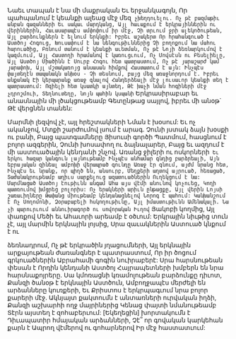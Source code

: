 
Նաեւ տապան է նա մի մաքրական
Եւ երջանկագոյն,
Որ պահպանում է կեանքի ալեաց մէջ մեզ`
չխեղդուելու.
Ոչ թէ բազմաթիւ անբան գազանների
Եւ սակաւ մարդկանց,
Այլ հաւաքում է երկրայիններին ու վերիններին,
Հաւասարապէս ամփոփում իր մէջ,
Չի տրւում ջրի ալեկոծութեան,
Այլ բարձունքներն է ելնում երկնքի:
Իբրեւ աշակերտ
Որ հրահանգուած է Աստծոյ Հոգուց,
Խուսափում է նա նենգութիւններից
Չի բողոքում նա մահու հարուածից,
Բռնում տանում է կեանքի աւետման,
Ոչ թէ Նոյի ձեռնարկումով է կազմւում,
Այլ Հաստողի հրամանով է կառուցւում,
Ոչ Մովսէսն ու Բեսելիելը,
Այլ Աստծոյ Միածինն է
Սուրբ Հոգու հետ պատրաստում,
Ոչ թէ յարաշարժ կամ յարափոխ,
Այլ մշտակառոյց անսասան հիմքով
Հաստատում է այն:
Ինչպէս փայտեղէն տապանակն անխօս -
Չի տեսնում, բայց մեզ առաջնորդում է.
Իբրեւ անքանակ Էի կերպարանք առաջ գնալով
Հանդերձեալի մէջ լուսաւոր կեանքի տեղ է
պատրաստում:
Ոզիելի հետ կսատկի այնտեղ,
Թէ խաչի նման հոգիների մէջ չդրոշմուի,
Տեղնուտեղը, նոյն պահին կսպանի`
Երկրասիրաբար եւ անասնային մի լծակցութեամբ
Գետընթաց սայլով, իբրեւ մի անօթ`
Թէ վերցնեն տանեն:


Մարմնի լեզվով չէ, այլ հրեշտակների
Նման է խօսում:
Եւ ոչ ականջով,
Մտքի շարժումով լսում է արագ.
Չունի յստակ ձայն խօսքի ու բանի,
Բայց պատգամները Յիսուսի գործի
Պատմում, հասցնում է բոլոր ազգերին,
Չունի խոսափող ու ձայնալարեր,
Բայց եւ ազդում է մի աստուածային կենդանի
շնչով.
Առանց ջիլերի ու ոսկորների`
Եւ երկու հազար կանգուն լայնութեամբ
Ինչպէս անհամար գնդից բարձրեալի,
Այն եբրայական զինեալ ամբոխի վերապրած
գունդը
Առաջ էր գնում, այժմ նրանց հետ,
Ինչպէս եւ նրանք, որ պիղծ են, անսուրբ,
Մեղքերի աղտով այրուած, հեռացած,
Տաժանակրութեամբ աղիւս սարքելուց
ազատուածներին
Ուղեկցում է նա:
Մարմնացած Աստծոյ էութիւնն անգամ
Ահա այս վէմի անունով կոչուեց,
Կողի պատռումով խմցրեց բոլորիս:
Ոչ երակների արիւն ընթացքը,
Այլ վերին Լոյսի շառաւիղները
Թափանց միութեամբ կենդանացնելով
Նորոգ է պահում: Կանխանշում է
Ոչ Սողոմոնի, Զօրաբաբելի հսկողութիւնը,
Այլ իմաստութիւնն Ամենակալի.
Նա չի պարուրւում աննուիրագործ ու սովորական
Իւղով` Յակոբի կողմից,
Այլ փառքով Մեծի եւ Ահաւորի արեամբ է օծւում:
Երկրային նիւթից տուն չէ, այլ մարմին երկնային
լոյսից,
Սրա զաւակներին Աստուած կնքում է ու


ձեռնադրում,
Ոչ թէ երկրածին յղացումների,
Այլ երկնային արքայութեան ժառանգներ է
պատրաստում,
Որ իր ծոցում գրկուածներին
Աբրահամի գոգին նուիրաբերէ:
Սրա հարսնութեան փեսան է
Որդին կենդանի Աստծոյ
Հայրապետների խմբերն են նրա հարսնաքոյրերը.
Սա կմոռացնի կռամոլութեան բարձունքը դիւոտ,
Քանզի ծանօթ է երկնային Աստծուն,
Ամբողջապէս մերժելի են արձանները կուռքերի,
Եւ Քրիստոս է երկրպագւում նրա բոլոր քարերի
մէջ.
Ակնյայտ քակտումն է անտառների ուրվական
իղձի,
Քանզի աշխարհի ողջ մայրիներից
Կենաց փայտի նմանութեամբ
Տէրն այստեղ է զոհաբերւում:
[Եկեղեցին] խորտակումն է
Դիւապատիր հմայական արձանների,
Չէ՞ որ գովական կարկեհան քարն է
Ապրող վէմերով ու գոհարներով
Իր մէջ հաստատւում:
